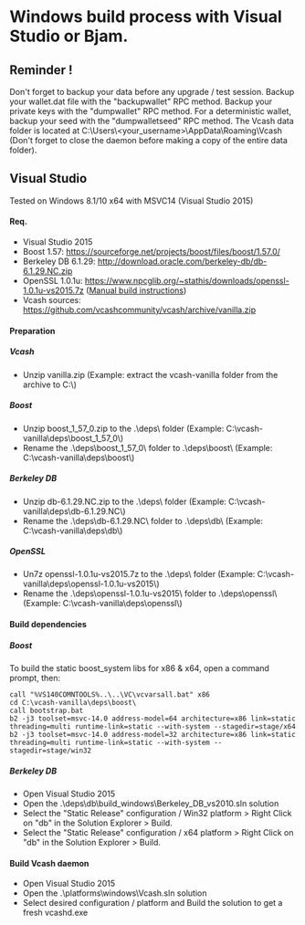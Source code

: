 # Windows build process with Visual Studio or Bjam.
## Reminder !
Don't forget to backup your data before any upgrade / test session.
Backup your wallet.dat file with the "backupwallet" RPC method.
Backup your private keys with the "dumpwallet" RPC method.
For a deterministic wallet, backup your seed with the "dumpwalletseed" RPC method.
The Vcash data folder is located at C:\Users\\<your_username>\AppData\Roaming\Vcash\
(Don't forget to close the daemon before making a copy of the entire data folder).

## Visual Studio
Tested on Windows 8.1/10 x64 with MSVC14 (Visual Studio 2015)
#### Req.
- Visual Studio 2015
- Boost 1.57: https://sourceforge.net/projects/boost/files/boost/1.57.0/
- Berkeley DB 6.1.29: http://download.oracle.com/berkeley-db/db-6.1.29.NC.zip
- OpenSSL 1.0.1u: https://www.npcglib.org/~stathis/downloads/openssl-1.0.1u-vs2015.7z ([Manual build instructions](https://www.npcglib.org/~stathis/blog/precompiled-openssl/))
- Vcash sources: https://github.com/vcashcommunity/vcash/archive/vanilla.zip

#### Preparation
##### Vcash
- Unzip vanilla.zip (Example: extract the vcash-vanilla folder from the archive to C:\\)

##### Boost
- Unzip boost_1_57_0.zip to the .\deps\ folder (Example: C:\vcash-vanilla\deps\boost_1_57_0\\)
- Rename the .\deps\boost_1_57_0\ folder to .\deps\boost\ (Example: C:\vcash-vanilla\deps\boost\\)

##### Berkeley DB
- Unzip db-6.1.29.NC.zip to the .\deps\ folder (Example: C:\vcash-vanilla\deps\db-6.1.29.NC\\)
- Rename the .\deps\db-6.1.29.NC\ folder to .\deps\db\ (Example: C:\vcash-vanilla\deps\db\\)

##### OpenSSL
- Un7z openssl-1.0.1u-vs2015.7z to the .\deps\ folder (Example: C:\vcash-vanilla\deps\openssl-1.0.1u-vs2015\\)
- Rename the .\deps\openssl-1.0.1u-vs2015\ folder to .\deps\openssl\ (Example: C:\vcash-vanilla\deps\openssl\\)

#### Build dependencies
##### Boost
To build the static boost_system libs for x86 & x64, open a command prompt, then:
```
call "%VS140COMNTOOLS%..\..\VC\vcvarsall.bat" x86
cd C:\vcash-vanilla\deps\boost\
call bootstrap.bat
b2 -j3 toolset=msvc-14.0 address-model=64 architecture=x86 link=static threading=multi runtime-link=static --with-system --stagedir=stage/x64 
b2 -j3 toolset=msvc-14.0 address-model=32 architecture=x86 link=static threading=multi runtime-link=static --with-system --stagedir=stage/win32
```

##### Berkeley DB
- Open Visual Studio 2015
- Open the .\deps\db\build_windows\Berkeley_DB_vs2010.sln solution
- Select the "Static Release" configuration / Win32 platform > Right Click on "db" in the Solution Explorer > Build.
- Select the "Static Release" configuration / x64 platform > Right Click on "db" in the Solution Explorer > Build.

#### Build Vcash daemon
- Open Visual Studio 2015
- Open the .\platforms\windows\Vcash.sln solution
- Select desired configuration / platform and Build the solution to get a fresh vcashd.exe
